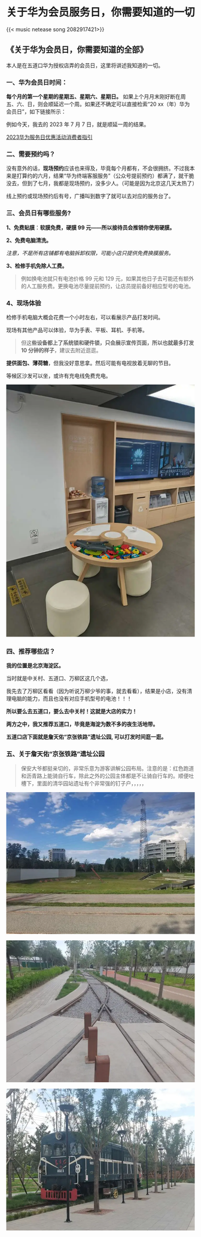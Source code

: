 # 关于华为会员服务日，你需要知道的一切 


{{< music netease song 2082917421>}}

## 《关于华为会员日，你需要知道的全部》

本人是在五道口华为授权店弄的会员日，这里将讲述我知道的一切。

### 一、华为会员日时间：

**每个月的第一个星期的星期五、星期六、星期日。** 如果上个月月末刚好断在周五、六、日，则会顺延迟一个周。如果还不确定可以直接检索“20 xx（年）华为会员日”，如下链接所示：

例如今天，我去的 2023 年 7 月 7 日，就是顺延一周的结果。

[2023华为服务日优惠活动消费者指引](https://consumer.huawei.com/cn/support/search/)

### 二、需要预约吗？

没有意外的话，**现场预约**应该也来得及，毕竟每个月都有，不会很拥挤。不过我本来是打算约的六月，结果“华为终端客服服务”（公众号提前预约）都满了，就干脆没去，但到了七月，我都是现场预约，没多少人。（可能是因为北京这几天太热了）

线上预约或现场预约后有号，广播叫到数字了就可以去对应的服务台了。

### 三、会员日有哪些服务?

**1、免费贴膜**：**软膜免费，硬膜 99 元——所以接待员会推销你使用硬膜。**

**2、免费电脑清洗。**

*注意，不是所有店铺都有电脑拆卸权限，可能小店只提供免费换膜服务。*

**3、检修手机免除人工费。**

> 例如换电池就只有电池价格 99 元和 129 元，如果其他日子去可能还有额外的人工服务费。更换电池尽量提前预约，让店员提前备好相应型号的电池。

### 4、现场体验

检修手机电脑大概会花费一个小时左右，可以看展示产品打发时间。

现场有其他产品可以体验，华为手表、平板、耳机、手机等。

> 但这**些设备都上了系统锁和硬件锁，只会展示宣传页面，所以也就最多打发 10 分钟的样子**，建议去附近逛逛。

**提供面包、薄荷糖**，但我没好意思拿。然后可能有电视放着无聊的节目。

等候区沙发可以坐，或许有充电线免费充电。

![图是五道口华为店，如图，甚至还有个小孩玩的积木](/img/华为.zh-cn-20240523102512042.webp)

### 四、推荐哪些店？

**我的位置是北京海淀区。**

当时就是中关村、五道口、万柳区这几个选，

我先去了万柳区看看（因为听说万柳少爷的事，就去看看），结果是小店，没有清理电脑的能力，而且也没有对应手机型号的电池！！！

**所以要么去五道口，要么去中关村！这就是大店的实力！**

**两方之中，我又推荐五道口，毕竟是海淀为数不多的夜生活地带。**

**五道口店下面就是詹天佑“京张铁路”遗址公园, 可以打发时间逛一逛。**

### 五、关于詹天佑“京张铁路”遗址公园

> 保安大爷都挺亲切的，非常乐意为游客讲解公园布局。注意的是：红色跑道和沥青路上能骑自行车，除此之外的公园主体都是不让骑自行车的。顺便吐槽下，里面的清华园站遗址有个非常强的钉子户，，，，，

![纪念碑？有草坪和滑滑梯，我始终找不到很好的远景构图角度](/img/华为.zh-cn-20240523102431573.webp)

![铁道遗迹](/img/华为.zh-cn-20240523102412792.webp)

![公园尽头的火车模型](/img/华为.zh-cn-20240523102350804.webp)
